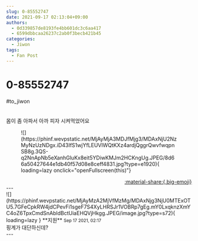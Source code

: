 ```yaml
---
slug: 0-85552747
date: 2021-09-17 02:13:04+09:00
authors:
  - 0d339857de8193fe4bb601dc3c6aa417
  - 6599dbbcaa26237c2ab0f3becb421b45
categories:
  - Jiwon
tags:
  - Fan Post
---
```


# 0-85552747

<div class="post-container" markdown="1">
<div class="content-container md-sidebar__scrollwrap" markdown="1">

\#to_jiwon<br><br><br>몸이 좀 아파서 아까 피자 시켜먹었어요
<figure markdown="1">
![](https://phinf.wevpstatic.net/MjAyMjA3MDJfMjg3/MDAxNjU2NzMyNzUzNDgx.iD43IfS1wjYfLEUVlWQtKXz4ardjQggrQwvfwqpnSB8g.3QS-q2NnApNb5eXanhGluKx8eit5YDiwKMJm2HCKngUg.JPEG/8d66a50427644e1db40f57d08e8ceff4831.jpg?type=e1920){ loading=lazy onclick="openFullscreen(this)"}
</figure>


</div>
</div>

<div style="text-align: right;" markdown="1">
<a href="https://weverse.io/fromis9/fanpost/0-85552747" style="text-align: right;">:material-share:{.big-emoji}</a>
</div>
---

<div class="comments-container md-sidebar__scrollwrap" markdown="1">
<div class="comment" markdown="1">
<div class='id-container' markdown="1">
![](https://phinf.wevpstatic.net/MjAyMzA2MjVfMzMg/MDAxNjg3NjU0MTExOTU5.7GFeCpkRW4jdCPevFi1sgeF7S4XyLHRSJr1VOBRp7gEg.mY0LxqknzXmYC4oZ6TpxCmdSnAbldBctUiaEHQVjHkgg.JPEG/image.jpg?type=s72){ loading=lazy }
**<span class="artist">지원</span>** <small>Sep 17 2021, 02:17</small><br>
</div>
<div class='comment-body' markdown="1">
핑계가 대단하신데?
</div>
</div>
</div>
---
